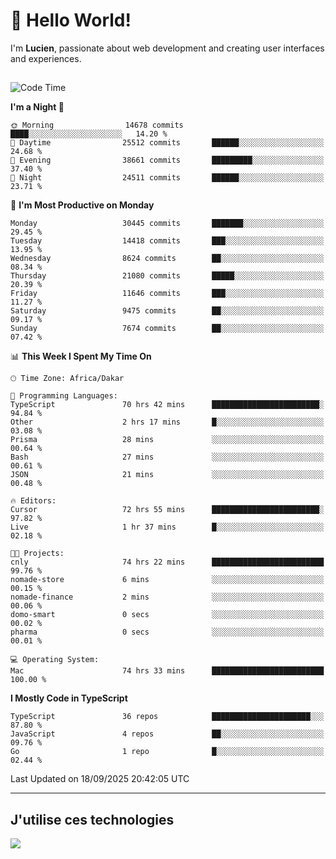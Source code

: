 # 👋 Hello World!

I'm **Lucien**, passionate about web development and creating user interfaces and experiences.

##

<!--START_SECTION:waka-->
![Code Time](http://img.shields.io/badge/Code%20Time-3%2C791%20hrs%2043%20mins-blue)

**I'm a Night 🦉** 

```text
🌞 Morning                14678 commits       ████░░░░░░░░░░░░░░░░░░░░░   14.20 % 
🌆 Daytime                25512 commits       ██████░░░░░░░░░░░░░░░░░░░   24.68 % 
🌃 Evening                38661 commits       █████████░░░░░░░░░░░░░░░░   37.40 % 
🌙 Night                  24511 commits       ██████░░░░░░░░░░░░░░░░░░░   23.71 % 
```
📅 **I'm Most Productive on Monday** 

```text
Monday                   30445 commits       ███████░░░░░░░░░░░░░░░░░░   29.45 % 
Tuesday                  14418 commits       ███░░░░░░░░░░░░░░░░░░░░░░   13.95 % 
Wednesday                8624 commits        ██░░░░░░░░░░░░░░░░░░░░░░░   08.34 % 
Thursday                 21080 commits       █████░░░░░░░░░░░░░░░░░░░░   20.39 % 
Friday                   11646 commits       ███░░░░░░░░░░░░░░░░░░░░░░   11.27 % 
Saturday                 9475 commits        ██░░░░░░░░░░░░░░░░░░░░░░░   09.17 % 
Sunday                   7674 commits        ██░░░░░░░░░░░░░░░░░░░░░░░   07.42 % 
```


📊 **This Week I Spent My Time On** 

```text
🕑︎ Time Zone: Africa/Dakar

💬 Programming Languages: 
TypeScript               70 hrs 42 mins      ████████████████████████░   94.84 % 
Other                    2 hrs 17 mins       █░░░░░░░░░░░░░░░░░░░░░░░░   03.08 % 
Prisma                   28 mins             ░░░░░░░░░░░░░░░░░░░░░░░░░   00.64 % 
Bash                     27 mins             ░░░░░░░░░░░░░░░░░░░░░░░░░   00.61 % 
JSON                     21 mins             ░░░░░░░░░░░░░░░░░░░░░░░░░   00.48 % 

🔥 Editors: 
Cursor                   72 hrs 55 mins      ████████████████████████░   97.82 % 
Live                     1 hr 37 mins        █░░░░░░░░░░░░░░░░░░░░░░░░   02.18 % 

🐱‍💻 Projects: 
cnly                     74 hrs 22 mins      █████████████████████████   99.76 % 
nomade-store             6 mins              ░░░░░░░░░░░░░░░░░░░░░░░░░   00.15 % 
nomade-finance           2 mins              ░░░░░░░░░░░░░░░░░░░░░░░░░   00.06 % 
domo-smart               0 secs              ░░░░░░░░░░░░░░░░░░░░░░░░░   00.02 % 
pharma                   0 secs              ░░░░░░░░░░░░░░░░░░░░░░░░░   00.01 % 

💻 Operating System: 
Mac                      74 hrs 33 mins      █████████████████████████   100.00 % 
```

**I Mostly Code in TypeScript** 

```text
TypeScript               36 repos            ██████████████████████░░░   87.80 % 
JavaScript               4 repos             ██░░░░░░░░░░░░░░░░░░░░░░░   09.76 % 
Go                       1 repo              █░░░░░░░░░░░░░░░░░░░░░░░░   02.44 % 
```




 Last Updated on 18/09/2025 20:42:05 UTC
<!--END_SECTION:waka-->
---

## J'utilise ces technologies

<p align="left">
  <a href="https://skillicons.dev">
    <img src="https://skillicons.dev/icons?i=ts,js,go,ruby,css,scss,tailwind,react,vite,nextjs,docker,figma,ableton" />
  </a>
</p>

